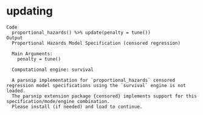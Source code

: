 # updating

    Code
      proportional_hazards() %>% update(penalty = tune())
    Output
      Proportional Hazards Model Specification (censored regression)
      
      Main Arguments:
        penalty = tune()
      
      Computational engine: survival 
      
      A parsnip implementation for `proportional_hazards` censored regression model specifications using the `survival` engine is not loaded.
      The parsnip extension package {censored} implements support for this specification/mode/engine combination. 
      Please install (if needed) and load to continue.

